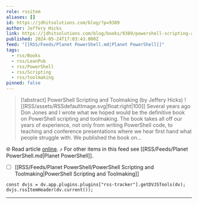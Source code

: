 ```yaml
---
role: rssitem
aliases: []
id: https://jdhitsolutions.com/blog/?p=9389
author: Jeffery Hicks
link: https://jdhitsolutions.com/blog/books/9389/powershell-scripting-and-toolmaking/
published: 2024-05-24T17:03:43.000Z
feed: "[[RSS/Feeds/Planet PowerShell.md|Planet PowerShell]]"
tags:
  - rss/Books
  - rss/LeanPub
  - rss/PowerShell
  - rss/Scripting
  - rss/toolmaking
pinned: false
---
```


> [!abstract] PowerShell Scripting and Toolmaking (by Jeffery Hicks)
> ![[RSS/assets/RSSdefaultImage.svg|float:right|100]] Several years ago Don Jones and I wrote what we hoped would be the definitive book on PowerShell scripting and toolmaking. The book takes all off our years of experience, not only from writing PowerShell code, to teaching and conference presentations where we hear first hand what people struggle with. We published the book on...

🌐 Read article [online](https://jdhitsolutions.com/blog/books/9389/powershell-scripting-and-toolmaking/). ⤴ For other items in this feed see [[RSS/Feeds/Planet PowerShell.md|Planet PowerShell]].

- [ ] [[RSS/Feeds/Planet PowerShell/PowerShell Scripting and Toolmaking|PowerShell Scripting and Toolmaking]]

~~~dataviewjs
const dvjs = dv.app.plugins.plugins["rss-tracker"].getDVJSTools(dv);
dvjs.rssItemHeader(dv.current());
~~~

- - -



